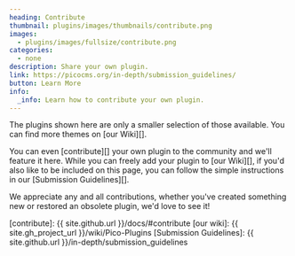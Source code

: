 ```yaml
---
heading: Contribute
thumbnail: plugins/images/thumbnails/contribute.png
images:
  - plugins/images/fullsize/contribute.png
categories:
  - none
description: Share your own plugin.
link: https://picocms.org/in-depth/submission_guidelines/
button: Learn More
info:
  _info: Learn how to contribute your own plugin.
---
```


The plugins shown here are only a smaller selection of those available.  You can find more themes on [our Wiki][].

You can even [contribute][] your own plugin to the community and we'll feature it here.  While you can freely add your plugin to [our Wiki][], if you'd also like to be included on this page, you can follow the simple instructions in our [Submission Guidelines][].

We appreciate any and all contributions, whether you've created something new or restored an obsolete plugin, we'd love to see it!

[contribute]: {{ site.github.url }}/docs/#contribute
[our wiki]: {{ site.gh_project_url }}/wiki/Pico-Plugins
[Submission Guidelines]: {{ site.github.url }}/in-depth/submission_guidelines
